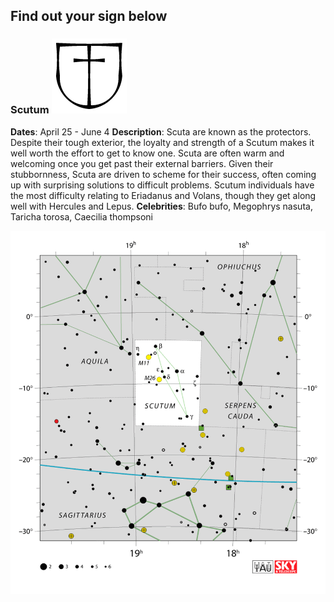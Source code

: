 ## Find out your sign below

### Scutum ![Scutum sign](https://github.com/rdtarvin/amphibioscope/blob/master/constellations/Scutum_sign.png)
**Dates**: April 25 - June 4
**Description**: Scuta are known as the protectors. Despite their tough exterior, the loyalty and strength of a Scutum makes it well worth the effort to get to know one. Scuta are often warm and welcoming once you get past their external barriers. Given their stubbornness, Scuta are driven to scheme for their success, often coming up with surprising solutions to difficult problems. Scutum individuals have the most difficulty relating to Eriadanus and Volans, though they get along well with Hercules and Lepus.
**Celebrities**: Bufo bufo, Megophrys nasuta, Taricha torosa, Caecilia thompsoni

![Scutum constellation](https://github.com/rdtarvin/amphibioscope/blob/master/constellations/Scutum.png)
